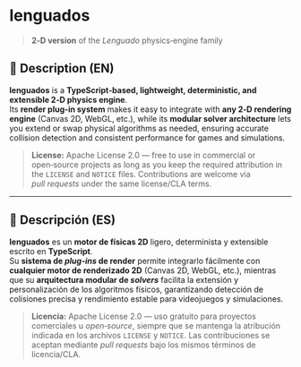 # lenguados  
> **2‑D version** of the *Lenguado* physics‑engine family

## 📜 Description (EN)

**lenguados** is a **TypeScript‑based, lightweight, deterministic, and extensible 2‑D physics engine**.  
Its **render plug‑in system** makes it easy to integrate with **any 2‑D rendering engine** (Canvas 2D, WebGL, etc.), while its **modular solver architecture** lets you extend or swap physical algorithms as needed, ensuring accurate collision detection and consistent performance for games and simulations.

> **License:** Apache License 2.0 — free to use in commercial or open‑source projects as long as you keep the required attribution in the `LICENSE` and `NOTICE` files. Contributions are welcome via *pull requests* under the same license/CLA terms.

---

## 📜 Descripción (ES)

**lenguados** es un **motor de físicas 2D** ligero, determinista y extensible escrito en **TypeScript**.  
Su **sistema de *plug‑ins* de render** permite integrarlo fácilmente con **cualquier motor de renderizado 2D** (Canvas 2D, WebGL, etc.), mientras que su **arquitectura modular de *solvers*** facilita la extensión y personalización de los algoritmos físicos, garantizando detección de colisiones precisa y rendimiento estable para videojuegos y simulaciones.

> **Licencia:** Apache License 2.0 — uso gratuito para proyectos comerciales u *open‑source*, siempre que se mantenga la atribución indicada en los archivos `LICENSE` y `NOTICE`. Las contribuciones se aceptan mediante *pull requests* bajo los mismos términos de licencia/CLA.
